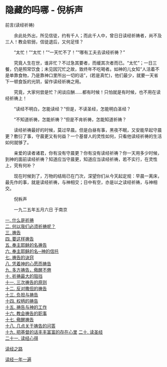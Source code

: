 # 隐藏的吗哪 - 倪柝声

前言(读经祈祷)

　　余此处外出，所见信徒，约有千人；而此千人中，曾日日读经祈祷者，尚不及三人！教会软弱，信徒退后，又何足怪？

　　“太忙！”“太忙！”“一天忙不了！”“哪有工夫去读经祈祷？”

　　究竟人生在世，谁非忙？不过急其要者，而缓其次者而已。“太忙”；一日三餐，仍是照常饮食；未见因冗忙之故，致终年不吃喝者。如神的儿女知“人活着不是单靠食物，乃是靠神口里所出一切的话”，(若是真忙)，他们最少，就要一天省下一顿食饭的光阴，留作读经祈祷之用。

　　究竟，大家何尝是忙？闲谈应酬……都有时候！只怕就是有时候，也不用在读经祈祷上！

　　“读经不明白，怎能读经？”但是，不读圣经，怎能明白圣经？

　　“不知道祈祷，怎能祈祷？”但是不肯祈祷，怎能知道祈祷？

　　读经祈祷最好的时候，莫过早晨。但是白昼有事，黑夜不眠，又安能早起守晨更？敷衍了事，守晨更又有何益？一个基督人的灵性如何，只看他读经祈祷的生活如何就够了。

　　亲爱的读者诸君，你有没有守晨更？你有没有读经祈祷？你一天用多少时候，到神的面前读经祈祷？知道应当守晨更，知道应当读经祈祷，若不实行，在灵性上，究有何补？

　　现在时候到了，万物的结局已在门次，深望你们从今天起定规：早晨一离床，最先作的事，就是读经祈祷，与神相交；日中有空，亦是以之读经祈祷，与神相交。

　　倪柝声

　　一九二五年五月六日 于南京

[一. 什么是祈祷](https://henryccyu.github.io/HiddenManna/WhatArePrayers.html)  
[二. 何以我们必须祈祷呢？](https://henryccyu.github.io/HiddenManna/WhyPrayers.html)  
[三. 祷告](https://henryccyu.github.io/HiddenManna/Prayers.html)  
[四. 要这样祷告](https://henryccyu.github.io/HiddenManna/PrayLikeThis.html)  
[五. 奉主耶稣的名祷告](https://henryccyu.github.io/HiddenManna/PrayInJesusName.html)  
[六. 奉主耶稣的名─神的信托](https://henryccyu.github.io/HiddenManna/InJesusName-GodsTrust.html)  
[七. 祷告的诀窍](https://henryccyu.github.io/HiddenManna/KeysToPrayers.html)  
[八. 凭着神的心愿而祷告](https://henryccyu.github.io/HiddenManna/PrayByGodsWill.html)  
[九. 多方祷告，儆醒不倦](https://henryccyu.github.io/HiddenManna/PrayCeaselessly.html)  
[十. 祈祷最大的阻挡](https://henryccyu.github.io/HiddenManna/BiggestObstacles.html)  
[十一. 三次祷告的原则](https://henryccyu.github.io/HiddenManna/RuleOfThreePrayers.html)  
[十二. 反对撒但的祷告](https://henryccyu.github.io/HiddenManna/PrayAgainstSatan.html)  
[十三. 负担与祷告](https://henryccyu.github.io/HiddenManna/BurdensAndPrayers.html)  
[十四. 权柄的祷告](https://henryccyu.github.io/HiddenManna/RightOfPrayers.html)  
[十五. 祷告与神的工作](https://henryccyu.github.io/HiddenManna/PrayersAndGodsWork.html)  
[十六. 教会祷告的职事](https://henryccyu.github.io/HiddenManna/CongregationalPrayers.html)  
[十七. 儆醒祷告](https://henryccyu.github.io/HiddenManna/BeAlertAndPray.html)  
[十八. 几点关于祷告的问答](https://henryccyu.github.io/HiddenManna/QandA.html)  
[十九. 把基督的话丰丰富富的存在心里](https://henryccyu.github.io/HiddenManna/StoreGodsWordsRichly.html) 
[二十. 读圣经](https://henryccyu.github.io/HiddenManna/BibleReading.html)  
[二十一. 读经心得](https://henryccyu.github.io/HiddenManna/BibleReadingAttainment.html)

[读经之路](https://henryccyu.github.io/HiddenManna/WayOfBibleReading.html)

[读经一年一遍](/WatchmanNee/OneYearBibleReadingPlan.html)
